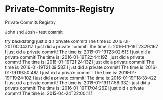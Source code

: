# Private-Commits-Registry
Private Commits Registry

John and Josh - test commit

try backdatingI just did a private commit! The time is: 2016-01-20T00:04:01Z
I just did a private commit! The time is: 2016-01-19T23:29:16Z
I just did a private commit! The time is: 2016-01-19T23:02:51Z
I just did a private commit! The time is: 2016-01-19T22:44:19Z
I just did a private commit! The time is: 2016-01-19T21:24:13Z
I just did a private commit! The time is: 2016-01-19T21:09:58Z
I just did a private commit! The time is: 2016-01-19T19:50:48Z
I just did a private commit! The time is: 2016-01-19T19:24:10Z
I just did a private commit! The time is: 2016-01-19T18:33:42Z
I just did a private commit! The time is: 2016-01-19T17:56:33Z
I just did a private commit! The time is: 2016-01-19T17:04:26Z
I just did a private commit! The time is: 2015-04-24T22:00:11Z
